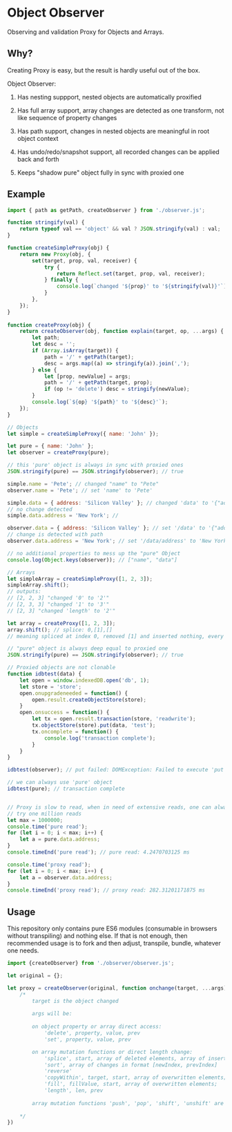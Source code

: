 

# Object Observer

Observing and validation Proxy for Objects and Arrays.

## Why?

Creating Proxy is easy, but the result is hardly useful out of the box.


Object Observer:

1) Has nesting suppport, nested objects are automatically proxified

2) Has full array support, array changes are detected as one transform, not like sequence of property changes

3) Has path support, changes in nested objects are meaningful in root object context

4) Has undo/redo/snapshot support, all recorded changes can be applied back and forth

5) Keeps "shadow pure" object fully in sync with proxied one


## Example

```js
import { path as getPath, createObserver } from './observer.js';

function stringify(val) {
	return typeof val == 'object' && val ? JSON.stringify(val) : val;
}

function createSimpleProxy(obj) {
	return new Proxy(obj, {
		set(target, prop, val, receiver) {
			try {
				return Reflect.set(target, prop, val, receiver);
			} finally {
				console.log(`changed '${prop}' to '${stringify(val)}'`);
			}
		},
	});
}
	
function createProxy(obj) {
	return createObserver(obj, function explain(target, op, ...args) {
		let path;
		let desc = '';
		if (Array.isArray(target)) {
			path = '/' + getPath(target);
			desc = args.map((a) => stringify(a)).join(',');
		} else {
			let [prop, newValue] = args;
			path = '/' + getPath(target, prop);
			if (op != 'delete') desc = stringify(newValue);
		}
		console.log(`${op} '${path}' to '${desc}'`);
	});
}

// Objects
let simple = createSimpleProxy({ name: 'John' });

let pure = { name: 'John' };
let observer = createProxy(pure);

// this 'pure' object is always in sync with proxied ones
JSON.stringify(pure) == JSON.stringify(observer); // true

simple.name = 'Pete'; // changed "name" to "Pete"
observer.name = 'Pete'; // set 'name' to 'Pete'

simple.data = { address: 'Silicon Valley' }; // changed 'data' to '{"address":"Silicon Valley"}'
// no change detected
simple.data.address = 'New York'; //

observer.data = { address: 'Silicon Valley' }; // set '/data' to '{"address":"Silicon Valley"}'
// change is detected with path
observer.data.address = 'New York'; // set '/data/address' to 'New York'

// no additional properties to mess up the "pure" Object
console.log(Object.keys(observer)); // ["name", "data"]

// Arrays
let simpleArray = createSimpleProxy([1, 2, 3]);
simpleArray.shift();
// outputs:
// [2, 2, 3] "changed '0' to '2'"
// [2, 3, 3] "changed '1' to '3'"
// [2, 3] "changed 'length' to '2'"

let array = createProxy([1, 2, 3]);
array.shift(); // splice: 0,[1],[]
// meaning spliced at index 0, removed [1] and inserted nothing, every array mutation description has specific arguments

// "pure" object is always deep equal to proxied one
JSON.stringify(pure) == JSON.stringify(observer); // true

// Proxied objects are not clonable
function idbtest(data) {
	let open = window.indexedDB.open('db', 1);
	let store = 'store';
	open.onupgradeneeded = function() {
		open.result.createObjectStore(store);
	}
	open.onsuccess = function() {
		let tx = open.result.transaction(store, 'readwrite');
		tx.objectStore(store).put(data, 'test');
		tx.oncomplete = function() {
			console.log('transaction complete');
		}
	}	
}

idbtest(observer); // put failed: DOMException: Failed to execute 'put' on 'IDBObjectStore': #<Object> could not be cloned.

// we can always use 'pure' object
idbtest(pure); // transaction complete


// Proxy is slow to read, when in need of extensive reads, one can always safely read from 'pure' object
// try one million reads
let max = 1000000;
console.time('pure read');
for (let i = 0; i < max; i++) {
	let a = pure.data.address;
}
console.timeEnd('pure read'); // pure read: 4.2470703125 ms

console.time('proxy read');
for (let i = 0; i < max; i++) {
	let a = observer.data.address;
}
console.timeEnd('proxy read'); // proxy read: 282.31201171875 ms
```

## Usage

This repository only contains pure ES6 modules (consumable in browsers without transpiling) and nothing else. 
If that is not enough, then recommended usage is to fork and then adjust, transpile, bundle, whatever one needs.

```js
import {createObserver} from './observer/observer.js';

let original = {};

let proxy = createObserver(original, function onchange(target, ...args) {
	/*
		target is the object changed
		
		args will be:
		
		on object property or array direct access:
			'delete', property, value, prev
			'set', property, value, prev

		on array mutation functions or direct length change:
			'splice', start, array of deleted elements, array of inserted elements
			'sort', array of changes in format [newIndex, prevIndex]
			'reverse'
			'copyWithin', target, start, array of overwritten elements;
			'fill', fillValue, start, array of overwritten elements;
			'length', len, prev
			
		array mutation functions 'push', 'pop', 'shift', 'unshift' are reported as calls to 'splice'
		
	*/
})
```
